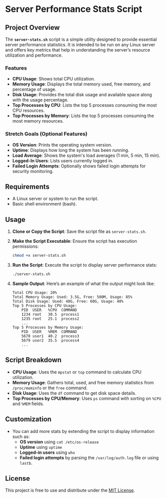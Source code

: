 
# Server Performance Stats Script

## Project Overview

The **`server-stats.sh`** script is a simple utility designed to provide essential server performance statistics. It is intended to be run on any Linux server and offers key metrics that help in understanding the server’s resource utilization and performance.

### Features
- **CPU Usage**: Shows total CPU utilization.
- **Memory Usage**: Displays the total memory used, free memory, and percentage of usage.
- **Disk Usage**: Provides the total disk usage and available space along with the usage percentage.
- **Top Processes by CPU**: Lists the top 5 processes consuming the most CPU resources.
- **Top Processes by Memory**: Lists the top 5 processes consuming the most memory resources.

### Stretch Goals (Optional Features)
- **OS Version**: Prints the operating system version.
- **Uptime**: Displays how long the system has been running.
- **Load Average**: Shows the system's load averages (1 min, 5 min, 15 min).
- **Logged-In Users**: Lists users currently logged in.
- **Failed Login Attempts**: Optionally shows failed login attempts for security monitoring.

## Requirements
- A Linux server or system to run the script.
- Basic shell environment (bash).

## Usage

1. **Clone or Copy the Script**:
   Save the script file as `server-stats.sh`.

2. **Make the Script Executable**:
   Ensure the script has execution permissions:
   ```bash
   chmod +x server-stats.sh
   ```

3. **Run the Script**:
   Execute the script to display server performance stats:
   ```bash
   ./server-stats.sh
   ```

4. **Sample Output**:
   Here’s an example of what the output might look like:
   ```
   Total CPU Usage: 20%
   Total Memory Usage: Used: 3.5G, Free: 500M, Usage: 85%
   Total Disk Usage: Used: 40G, Free: 60G, Usage: 40%
   Top 5 Processes by CPU Usage:
       PID  USER   %CPU  COMMAND
       1234 root   30.5  process1
       1235 root   25.1  process2
       ...
   Top 5 Processes by Memory Usage:
       PID  USER   %MEM  COMMAND
       5678 user1  40.2  process3
       5679 user2  35.5  process4
       ...
   ```

## Script Breakdown

- **CPU Usage**: Uses the `mpstat` or `top` command to calculate CPU utilization.
- **Memory Usage**: Gathers total, used, and free memory statistics from `/proc/meminfo` or the `free` command.
- **Disk Usage**: Uses the `df` command to get disk space details.
- **Top Processes by CPU/Memory**: Uses `ps` command with sorting on `%CPU` and `%MEM` fields.

## Customization

- You can add more stats by extending the script to display information such as:
  - **OS version** using `cat /etc/os-release`
  - **Uptime** using `uptime`
  - **Logged-in users** using `who`
  - **Failed login attempts** by parsing the `/var/log/auth.log` file or using `lastb`.

## License

This project is free to use and distribute under the [MIT License](LICENSE).